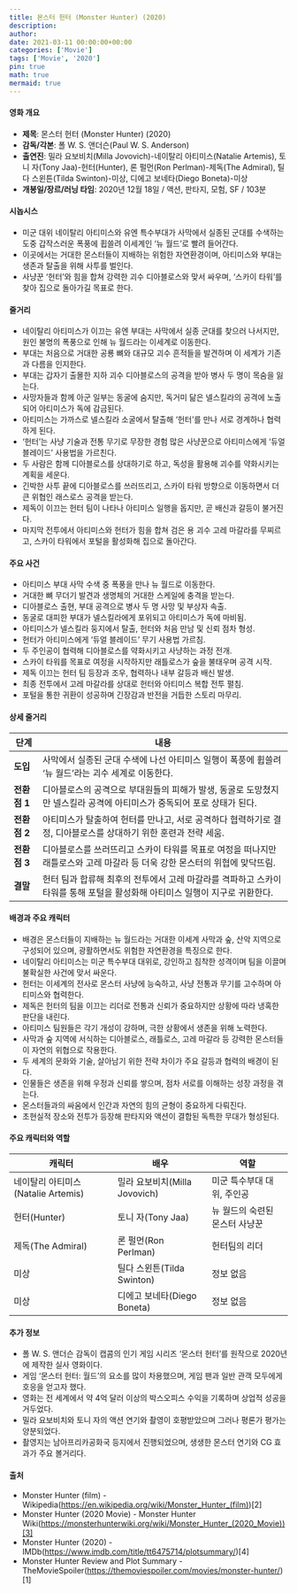 ```yaml
---
title: 몬스터 헌터 (Monster Hunter) (2020)
description: 
author: 
date: 2021-03-11 00:00:00+00:00
categories: ['Movie']
tags: ['Movie', '2020']
pin: true
math: true
mermaid: true
---
```

#### 영화 개요

- **제목**: 몬스터 헌터 (Monster Hunter) (2020)  
- **감독/각본**: 폴 W. S. 앤더슨(Paul W. S. Anderson)  
- **출연진**: 밀라 요보비치(Milla Jovovich)-네이탈리 아티미스(Natalie Artemis), 토니 자(Tony Jaa)-헌터(Hunter), 론 펄먼(Ron Perlman)-제독(The Admiral), 틸다 스윈튼(Tilda Swinton)-미상, 디에고 보네타(Diego Boneta)-미상  
- **개봉일/장르/러닝 타임**: 2020년 12월 18일 / 액션, 판타지, 모험, SF / 103분  

#### 시놉시스

- 미군 대위 네이탈리 아티미스와 유엔 특수부대가 사막에서 실종된 군대를 수색하는 도중 갑작스러운 폭풍에 휩쓸려 이세계인 ‘뉴 월드’로 빨려 들어간다.  
- 이곳에서는 거대한 몬스터들이 지배하는 위험한 자연환경이며, 아티미스와 부대는 생존과 탈출을 위해 사투를 벌인다.  
- 사냥꾼 ‘헌터’와 힘을 합쳐 강력한 괴수 디아블로스와 맞서 싸우며, ‘스카이 타워’를 찾아 집으로 돌아가길 목표로 한다.  

#### 줄거리

- 네이탈리 아티미스가 이끄는 유엔 부대는 사막에서 실종 군대를 찾으러 나서지만, 원인 불명의 폭풍으로 인해 뉴 월드라는 이세계로 이동한다.  
- 부대는 처음으로 거대한 공룡 뼈와 대규모 괴수 흔적들을 발견하며 이 세계가 기존과 다름을 인지한다.  
- 부대는 갑자기 출몰한 지하 괴수 디아블로스의 공격을 받아 병사 두 명이 목숨을 잃는다.  
- 사망자들과 함께 아군 일부는 동굴에 숨지만, 독거미 닮은 넬스킬라의 공격에 노출되어 아티미스가 독에 감금된다.  
- 아티미스는 가까스로 넬스킬라 소굴에서 탈출해 ‘헌터’를 만나 서로 경계하나 협력하게 된다.  
- ‘헌터’는 사냥 기술과 전통 무기로 무장한 경험 많은 사냥꾼으로 아티미스에게 ‘듀얼 블레이드’ 사용법을 가르친다.  
- 두 사람은 함께 디아블로스를 상대하기로 하고, 독성을 활용해 괴수를 약화시키는 계획을 세운다.  
- 긴박한 사투 끝에 디아블로스를 쓰러뜨리고, 스카이 타워 방향으로 이동하면서 더 큰 위협인 래스로스 공격을 받는다.  
- 제독이 이끄는 헌터 팀이 나타나 아티미스 일행을 돕지만, 곧 배신과 갈등이 불거진다.  
- 마지막 전투에서 아티미스와 헌터가 힘을 합쳐 검은 용 괴수 고레 마갈라를 무찌르고, 스카이 타워에서 포털을 활성화해 집으로 돌아간다.  

#### 주요 사건

- 아티미스 부대 사막 수색 중 폭풍을 만나 뉴 월드로 이동한다.  
- 거대한 뼈 무더기 발견과 생명체의 거대한 스케일에 충격을 받는다.  
- 디아블로스 출현, 부대 공격으로 병사 두 명 사망 및 부상자 속출.  
- 동굴로 대피한 부대가 넬스킬라에게 포위되고 아티미스가 독에 마비됨.  
- 아티미스가 넬스킬라 둥지에서 탈출, 헌터와 처음 만남 및 신뢰 점차 형성.  
- 헌터가 아티미스에게 ‘듀얼 블레이드’ 무기 사용법 가르침.  
- 두 주인공이 협력해 디아블로스를 약화시키고 사냥하는 과정 전개.  
- 스카이 타워를 목표로 여정을 시작하지만 래틀로스가 숲을 불태우며 공격 시작.  
- 제독 이끄는 헌터 팀 등장과 조우, 협력하나 내부 갈등과 배신 발생.  
- 최종 전투에서 고레 마갈라를 상대로 헌터와 아티미스 복합 전투 펼침.  
- 포털을 통한 귀환이 성공하며 긴장감과 반전을 거듭한 스토리 마무리.  

#### 상세 줄거리

| **단계**   | **내용**                                                                                   |
|------------|--------------------------------------------------------------------------------------------|
| **도입**   | 사막에서 실종된 군대 수색에 나선 아티미스 일행이 폭풍에 휩쓸려 ‘뉴 월드’라는 괴수 세계로 이동한다.                  |
| **전환점 1** | 디아블로스의 공격으로 부대원들의 피해가 발생, 동굴로 도망쳤지만 넬스킬라 공격에 아티미스가 중독되어 포로 상태가 된다.        |
| **전환점 2** | 아티미스가 탈출하여 헌터를 만나고, 서로 공격하다 협력하기로 결정, 디아블로스를 상대하기 위한 훈련과 전략 세움.                   |
| **전환점 3** | 디아블로스를 쓰러뜨리고 스카이 타워를 목표로 여정을 떠나지만 래틀로스와 고레 마갈라 등 더욱 강한 몬스터의 위협에 맞닥뜨림.      |
| **결말**   | 헌터 팀과 합류해 최후의 전투에서 고레 마갈라를 격파하고 스카이 타워를 통해 포털을 활성화해 아티미스 일행이 지구로 귀환한다.          |

#### 배경과 주요 캐릭터

- 배경은 몬스터들이 지배하는 뉴 월드라는 거대한 이세계 사막과 숲, 산악 지역으로 구성되어 있으며, 광활하면서도 위험한 자연환경을 특징으로 한다.  
- 네이탈리 아티미스는 미군 특수부대 대위로, 강인하고 침착한 성격이며 팀을 이끌며 불확실한 사건에 맞서 싸운다.  
- 헌터는 이세계의 전사로 몬스터 사냥에 능숙하고, 사냥 전통과 무기를 고수하며 아티미스와 협력한다.  
- 제독은 헌터의 팀을 이끄는 리더로 전통과 신뢰가 중요하지만 상황에 따라 냉혹한 판단을 내린다.  
- 아티미스 팀원들은 각기 개성이 강하며, 극한 상황에서 생존을 위해 노력한다.  
- 사막과 숲 지역에 서식하는 디아블로스, 래틀로스, 고레 마갈라 등 강력한 몬스터들이 자연의 위협으로 작용한다.  
- 두 세계의 문화와 기술, 살아남기 위한 전략 차이가 주요 갈등과 협력의 배경이 된다.  
- 인물들은 생존을 위해 우정과 신뢰를 쌓으며, 점차 서로를 이해하는 성장 과정을 겪는다.  
- 몬스터들과의 싸움에서 인간과 자연의 힘의 균형이 중요하게 다뤄진다.  
- 초현실적 장소와 전투가 등장해 판타지와 액션이 결합된 독특한 무대가 형성된다.  

#### 주요 캐릭터와 역할

| **캐릭터**             | **배우**           | **역할**                     |
|------------------------|--------------------|------------------------------|
| 네이탈리 아티미스(Natalie Artemis) | 밀라 요보비치(Milla Jovovich) | 미군 특수부대 대위, 주인공       |
| 헌터(Hunter)           | 토니 자(Tony Jaa)  | 뉴 월드의 숙련된 몬스터 사냥꾼 |
| 제독(The Admiral)      | 론 펄먼(Ron Perlman)| 헌터팀의 리더                |
| 미상                    | 틸다 스윈튼(Tilda Swinton) | 정보 없음                   |
| 미상                    | 디에고 보네타(Diego Boneta) | 정보 없음                   |

#### 추가 정보

- 폴 W. S. 앤더슨 감독이 캡콤의 인기 게임 시리즈 ‘몬스터 헌터’를 원작으로 2020년에 제작한 실사 영화이다.  
- 게임 ‘몬스터 헌터: 월드’의 요소를 많이 차용했으며, 게임 팬과 일반 관객 모두에게 호응을 얻고자 했다.  
- 영화는 전 세계에서 약 4억 달러 이상의 박스오피스 수익을 기록하며 상업적 성공을 거두었다.  
- 밀라 요보비치와 토니 자의 액션 연기와 촬영이 호평받았으며 그러나 평론가 평가는 양분되었다.  
- 촬영지는 남아프리카공화국 등지에서 진행되었으며, 생생한 몬스터 연기와 CG 효과가 주요 볼거리다.  

#### 출처

- Monster Hunter (film) - Wikipedia(https://en.wikipedia.org/wiki/Monster_Hunter_(film))[2]  
- Monster Hunter (2020 Movie) - Monster Hunter Wiki(https://monsterhunterwiki.org/wiki/Monster_Hunter_(2020_Movie))[3]  
- Monster Hunter (2020) - IMDb(https://www.imdb.com/title/tt6475714/plotsummary/)[4]  
- Monster Hunter Review and Plot Summary - TheMovieSpoiler(https://themoviespoiler.com/movies/monster-hunter/)[1]
